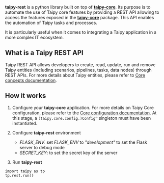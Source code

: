 __taipy-rest__ is a python library built on top of [__taipy-core__](../about.md#taipy-core). Its purpose is to automate the use of Taipy core features by providing a REST API allowing to access the features exposed in the [__taipy-core__](../about.md#taipy-core) package. This API enables the automation of Taipy tasks and processes.

It is particularly useful when it comes to integrating a Taipy application in a more complex IT ecosystem.


## What is a Taipy REST API

Taipy REST API allows developers to create, read, update, run and remove Taipy entities (including scenarios, pipelines, tasks, data nodes) through REST APIs. For more details about Taipy entities, please refer to [Core concepts documentation](../core/concepts/index.md).

## How it works

1. Configure your __taipy-core__ application. For more details on Taipy Core configuration, please refer to the [Core configuration documentation](../core/config/index.md).
At this stage, a `(taipy.core.config.)Config^` singleton must have been instantiated.

2. Configure __taipy-rest__ environment
    - *FLASK_ENV*: set *FLASK_ENV* to _"development"_ to set the Flask server to debug mode
    - *SECRET_KEY*: to set the secret key of the server

3. Run **taipy-rest**

```
import taipy as tp
tp.rest.run()
```

